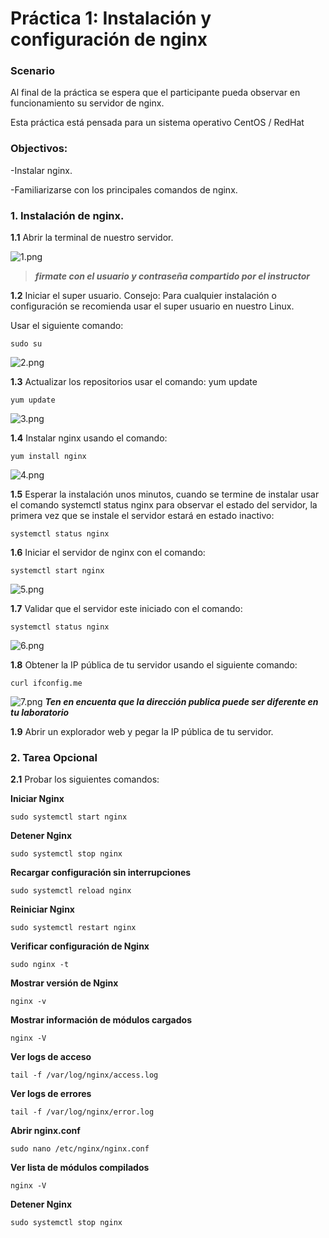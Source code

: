 
# Práctica 1: Instalación y configuración de nginx
  
### Scenario
  
Al final de la práctica se espera que el participante pueda observar en funcionamiento su servidor de nginx. 

Esta práctica está pensada para un sistema operativo CentOS / RedHat

### Objectivos:
  
-Instalar nginx.

-Familiarizarse con los principales comandos de nginx.

### 1. Instalación de nginx.

**1.1** Abrir la terminal de nuestro servidor. 

![1.png](../Imagenes/image001.png)

>***firmate con el usuario y contraseña compartido por el instructor***

**1.2**	Iniciar el super usuario. Consejo: Para cualquier instalación o configuración se recomienda usar el super usuario en nuestro Linux. 

Usar el siguiente comando:
~~~
sudo su
~~~
![2.png](../Imagenes/image003.png)

**1.3**	Actualizar los repositorios usar el comando: yum update
~~~
yum update
~~~ 
![3.png](../Imagenes/image005.png)

**1.4**	Instalar nginx usando el comando:
~~~
yum install nginx
~~~
![4.png](../Imagenes/image007.png) 

**1.5**	Esperar la instalación unos minutos, cuando se termine de instalar usar el comando systemctl status nginx para observar el estado del servidor, la primera vez que se instale el servidor estará en estado inactivo: 

~~~
systemctl status nginx 
~~~

**1.6**	Iniciar el servidor de nginx con el comando: 

~~~
systemctl start nginx
~~~
![5.png](../Imagenes/image011.png)

**1.7** Validar que el servidor este iniciado con el comando: 
~~~
systemctl status nginx
~~~
![6.png](../Imagenes/image013.png)

**1.8**	Obtener la IP pública de tu servidor usando el siguiente comando:
~~~
curl ifconfig.me
~~~
 ![7.png](../Imagenes/image015.png)
 ***Ten en encuenta que la dirección publica puede ser diferente en tu laboratorio***

 **1.9** Abrir un explorador web y pegar la IP pública de tu servidor.

 ### 2. Tarea Opcional

**2.1** Probar los siguientes comandos:

**Iniciar Nginx**
~~~
sudo systemctl start nginx
~~~
 **Detener Nginx**
 ~~~
 sudo systemctl stop nginx
~~~
**Recargar configuración sin interrupciones**
~~~
sudo systemctl reload nginx
~~~
**Reiniciar Nginx**
~~~
sudo systemctl restart nginx
~~~
**Verificar configuración de Nginx**
~~~
sudo nginx -t
~~~
**Mostrar versión de Nginx**
~~~
nginx -v
~~~
**Mostrar información de módulos cargados**
~~~
nginx -V
~~~
**Ver logs de acceso**
~~~
tail -f /var/log/nginx/access.log
~~~
**Ver logs de errores**
~~~
tail -f /var/log/nginx/error.log
~~~
**Abrir nginx.conf**
~~~
sudo nano /etc/nginx/nginx.conf
~~~
**Ver lista de módulos compilados**
~~~
nginx -V
~~~
**Detener Nginx**
~~~
sudo systemctl stop nginx
~~~

 
